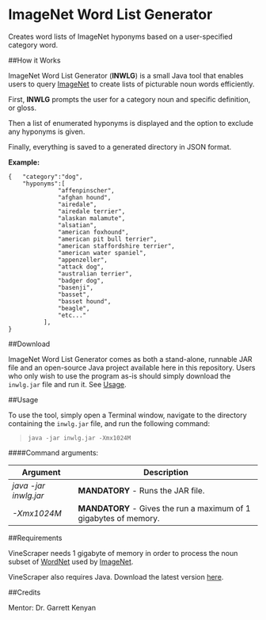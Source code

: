 ImageNet Word List Generator
============================

Creates word lists of ImageNet hyponyms based on a user-specified category word.

##How it Works

ImageNet Word List Generator (**INWLG**) is a small Java tool that enables users to query [ImageNet](http://www.image-net.org/) to create lists of picturable noun words efficiently.

First, **INWLG** prompts the user for a category noun and specific definition, or gloss.  

Then a list of enumerated hyponyms is displayed and the option to exclude any hyponyms is given.  

Finally, everything is saved to a generated directory in JSON format.

**Example:**
    
    {   "category":"dog",
        "hyponyms":[
                  "affenpinscher",
		          "afghan hound",
		          "airedale",
		          "airedale terrier",
		          "alaskan malamute",
		          "alsatian",
		          "american foxhound",
		          "american pit bull terrier",
		          "american staffordshire terrier",
		          "american water spaniel",
		          "appenzeller",
		          "attack dog",
		          "australian terrier",
		          "badger dog",
		          "basenji",
		          "basset",
		          "basset hound",
		          "beagle",
		          "etc..."
              ],
    }

##Download

ImageNet Word List Generator comes as both a stand-alone, runnable JAR file and an open-source Java project available here in this repository. Users who only wish to use the program as-is should simply download the `inwlg.jar` file and run it. See [Usage](#usage).

##Usage

To use the tool, simply open a Terminal window, navigate to the directory containing the `inwlg.jar` file, and run the following command:

> `java -jar inwlg.jar -Xmx1024M`


####Command arguments:

| Argument	| Description |
|---|---|
| *java -jar inwlg.jar* |	**MANDATORY** - Runs the JAR file. |
| *-Xmx1024M* | **MANDATORY** -	Gives the run a maximum of 1 gigabytes of memory. |


##Requirements

VineScraper needs 1 gigabyte of memory in order to process the noun subset of [WordNet](http://wordnet.princeton.edu/) used by [ImageNet](http://www.image-net.org/).

VineScraper also requires Java. Download the latest version [here](http://www.java.com/).

##Credits

Mentor: Dr. Garrett Kenyan
